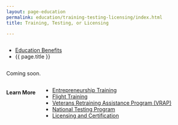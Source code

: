 ```yaml
---
layout: page-education
permalink: education/training-testing-licensing/index.html
title: Training, Testing, or Licensing

---
```


<div class="splash" markdown="0">
<div class="row" markdown="0">
<div class="small-12 columns" markdown="0">

<ul class="breadcrumbs" role="menubar" aria-label="Primary">
<li class="parent"><a href="{{ site.url }}/education/">Education Benefits</a></li>
<li class="active">{{ page.title }}</li>
</ul>

</div>
</div>
</div>

<div class="main" role="main" markdown="0">

<!-- <div class="action-bar">
  <div class="row">
    <div class="small-12 columns">
      <a class="button small start" href="{{ site.url}}/disability-benefits/get/">Apply for Disability Benefits</a>
    </div>
  </div>  
</div> -->

<div class="section one" markdown="0">
<div class="primary" markdown="0">
<div class="row" markdown="0">
<div class="small-12 columns" markdown="1">

Coming soon.

</div>
</div>
</div>

<div class="navigation">
  <div class="row">
    <div class="small-12 columns">
    <h4>Learn More</h4>
          <ul class="small-block-grid-1 medium-block-grid-3 cards small">
            <li>
              <a href="{{ site.url }}/education/training-testing-licensing/entrepreneurship-training">Entrepreneurship Training</a>
            </li>
            <li>
              <a href="{{ site.url }}/education/training-testing-licensing/flight-training">Flight Training</a>
            </li>
            <li>
              <a href="{{ site.url }}/education/training-testing-licensing/veterans-retraining">Veterans Retraining Assistance Program (VRAP)</a>
            </li>
            <li>
              <a href="{{ site.url }}/education/training-testing-licensing/national-testing-program">National Testing Program</a>
            </li>
            <li>
              <a href="{{ site.url }}/education/training-testing-licensing/licensing-certification">Licensing and Certification</a>
            </li>
          </ul>
        </div>
      </div>
</div>

</div>
